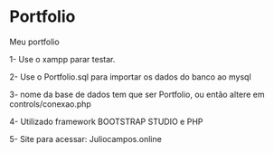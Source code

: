 # Portfolio
Meu portfolio

1- Use o xampp parar testar.

2- Use o Portfolio.sql para importar os dados do banco ao mysql

3- nome da base de dados tem que ser Portfolio, ou então altere em controls/conexao.php

4- Utilizado framework BOOTSTRAP STUDIO e PHP

5- Site para acessar: Juliocampos.online

